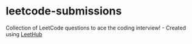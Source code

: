 # leetcode-submissions
Collection of LeetCode questions to ace the coding interview! - Created using [LeetHub](https://github.com/QasimWani/LeetHub)
